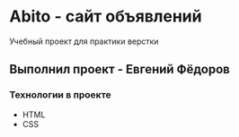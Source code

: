 # Abito - сайт объявлений
Учебный проект для практики верстки
## Выполнил проект - Евгений Фёдоров

### Технологии в проекте
- HTML
- CSS
